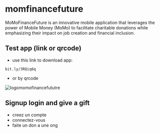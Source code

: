 # momfinancefuture
MoMoFinanceFuture is an innovative mobile application that leverages the power of Mobile Money (MoMo) to facilitate charitable donations while emphasizing their impact on job creation and financial inclusion.

## Test app (link or qrcode)
- use this link to download app: 
```
bit.ly/3RQiq6q
```

- or by qrcode

![logomomofinancefututre](https://momoff.technology.dirkk.tech/img/bit.ly_3RQiq6q.png)

## Signup login and give a gift
- creez un compte
- connectez-vous
- faite un don a une ong
